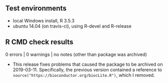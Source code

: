 ## Test environments

* local Windows install, R 3.5.3
* ubuntu 14.04 (on travis-ci), using R-devel and R-release

## R CMD check results

0 errors | 0 warnings | no notes (other than package was archived)

* This release fixes problems that caused the package to be archived on 2019-03-11. Specifically, the previous version contained a reference to `source("https://bioconductor.org/biocLite.R")`, which I removed.
